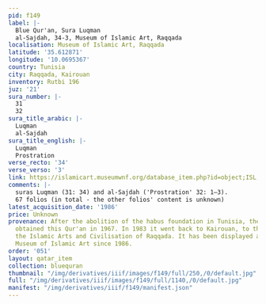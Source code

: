 ```yaml
---
pid: f149
label: |-
  Blue Qur'an, Sura Luqman
  al-Sajdah, 34-3, Museum of Islamic Art, Raqqada
localisation: Museum of Islamic Art, Raqqada
latitude: '35.612871'
longitude: '10.0695367'
country: Tunisia
city: Raqqada, Kairouan
inventory: Rutbi 196
juz: '21'
sura_number: |-
  31
  32
sura_title_arabic: |-
  Luqman
  al-Sajdah
sura_title_english: |-
  Luqman
  Prostration
verse_recto: '34'
verse_verso: '3'
link: https://islamicart.museumwnf.org/database_item.php?id=object;ISL;tn;Mus01;2;en
comments: |-
  suras Luqman (31: 34) and al-Sajdah ('Prostration' 32: 1–3).
  67 folios (in total - the other folios' content is unknown)
latest_acquisition_date: '1986'
price: Unknown
provenance: After the abolition of the habus foundation in Tunisia, the National Library
  obtained this Qur'an in 1967. In 1983 it went back to Kairouan, to the Centre of
  the Islamic Arts and Civilisation of Raqqada. It has been displayed at the Raqqada
  Museum of Islamic Art since 1986.
order: '051'
layout: qatar_item
collection: bluequran
thumbnail: "/img/derivatives/iiif/images/f149/full/250,/0/default.jpg"
full: "/img/derivatives/iiif/images/f149/full/1140,/0/default.jpg"
manifest: "/img/derivatives/iiif/f149/manifest.json"
---
```

